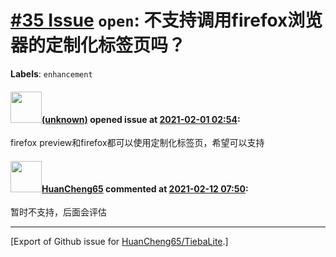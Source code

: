 # [\#35 Issue](https://github.com/HuanCheng65/TiebaLite/issues/35) `open`: 不支持调用firefox浏览器的定制化标签页吗？
**Labels**: `enhancement`


#### <img src="(unknown)" width="50">[(unknown)]((unknown)) opened issue at [2021-02-01 02:54](https://github.com/HuanCheng65/TiebaLite/issues/35):

firefox preview和firefox都可以使用定制化标签页，希望可以支持

#### <img src="https://avatars.githubusercontent.com/u/22636177?u=5e5e656c62ba51f1661d80a6a0fd9ec098e5023b&v=4" width="50">[HuanCheng65](https://github.com/HuanCheng65) commented at [2021-02-12 07:50](https://github.com/HuanCheng65/TiebaLite/issues/35#issuecomment-778037351):

暂时不支持，后面会评估


-------------------------------------------------------------------------------



[Export of Github issue for [HuanCheng65/TiebaLite](https://github.com/HuanCheng65/TiebaLite).]
